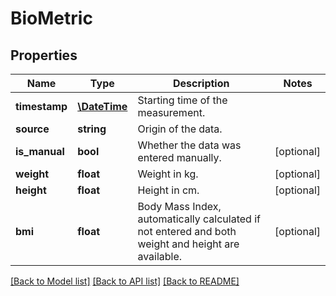 # BioMetric

## Properties
Name | Type | Description | Notes
------------ | ------------- | ------------- | -------------
**timestamp** | [**\DateTime**](\DateTime.md) | Starting time of the measurement. | 
**source** | **string** | Origin of the data. | 
**is_manual** | **bool** | Whether the data was entered manually. | [optional] 
**weight** | **float** | Weight in kg. | [optional] 
**height** | **float** | Height in cm. | [optional] 
**bmi** | **float** | Body Mass Index, automatically calculated if not entered and both weight and height are available. | [optional] 

[[Back to Model list]](../../README.md#documentation-for-models) [[Back to API list]](../../README.md#documentation-for-api-endpoints) [[Back to README]](../../README.md)

